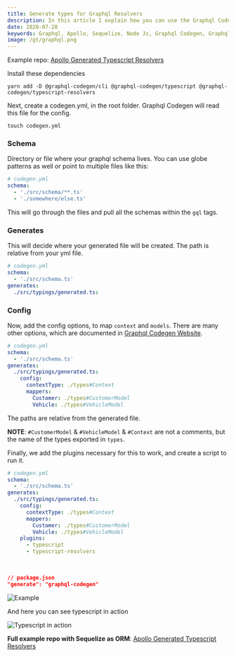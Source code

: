 ```yaml
---
title: Generate types for Graphql Resolvers
description: In this article I explain how you can use the Graphql Codegen package to automatically generate types for your resolvers. 
date: 2020-07-28
keywords: Graphql, Apollo, Sequelize, Node Js, Graphql Codegen, Graphql Tools
image: /gt/graphql.png
---
```


Example repo: [Apollo Generated Typescript Resolvers](https://github.com/mahedihs1997/article-graphql-generated-types)

Install these dependencies

```shell
yarn add -D @graphql-codegen/cli @graphql-codegen/typescript @graphql-codegen/typescript-resolvers
```

Next, create a codegen.yml, in the root folder. Graphql Codegen will read this file for the config.

```shell
touch codegen.yml
```

### Schema

Directory or file where your graphql schema lives. You can use globe patterns as well or point to multiple files like this:

```yml
# codegen.yml
schema:
  - './src/schema/**.ts'
  - './somewhere/else.ts'
```
This will go through the files and pull all the schemas within the `gql` tags.

### Generates

This will decide where your generated file will be created. The path is relative from your yml file.

```yml
# codegen.yml
schema:
  - './src/schema.ts' 
generates:
  ./src/typings/generated.ts:
```

### Config

Now, add the config options, to map `context` and `models`. There are many other options, which are documented in [Graphql Codegen Website](https://graphql-code-generator.com/).

```yml
# codegen.yml
schema:
  - './src/schema.ts' 
generates:
  ./src/typings/generated.ts:
    config:
      contextType: ./types#Context 
      mappers:
        Customer: ./types#CustomerModel 
        Vehicle: ./types#VehicleModel
```

The paths are relative from the generated file.

**NOTE**: `#CustomerModel` &  `#VehicleModel` & `#Context` are not a comments, but the name of the types exported in `types`.

Finally, we add the plugins necessary for this to work, and create a script to run it.

```yml
# codegen.yml
schema:
  - './src/schema.ts'
generates:
  ./src/typings/generated.ts:
    config:
      contextType: ./types#Context 
      mappers: 
        Customer: ./types#CustomerModel 
        Vehicle: ./types#VehicleModel
    plugins: 
      - typescript
      - typescript-resolvers
```
<br/>

```json
// package.json
"generate": "graphql-codegen"
```

![Example](/gt/example.png)

And here you can see typescript in action

![Typescript in action](/gt/types.png)

**Full example repo with Sequelize as ORM**: [Apollo Generated Typescript Resolvers](https://github.com/mahedihs1997/article-graphql-generated-types)